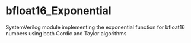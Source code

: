 # bfloat16_Exponential
SystemVerilog module implementing the exponential function for bfloat16 numbers using both Cordic and Taylor algorithms
